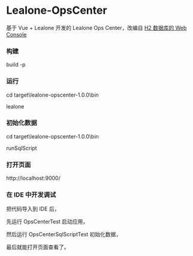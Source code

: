 # Lealone-OpsCenter

基于 Vue + Lealone 开发的 Lealone Ops Center，改编自 [H2 数据库的 Web Console](http://www.h2database.com/html/quickstart.html)



### 构建

build -p



### 运行

cd target\lealone-opscenter-1.0.0\bin

lealone



### 初始化数据

cd target\lealone-opscenter-1.0.0\bin

runSqlScript



### 打开页面

http://localhost:9000/



### 在 IDE 中开发调试


把代码导入到 IDE 后，

先运行 OpsCenterTest 启动应用，

然后运行 OpsCenterSqlScriptTest 初始化数据，

最后就能打开页面查看了。
